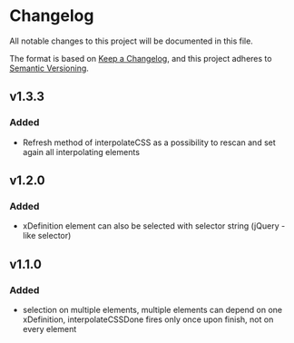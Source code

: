 # Changelog
All notable changes to this project will be documented in this file.

The format is based on [Keep a Changelog](https://keepachangelog.com/en/1.0.0/),
and this project adheres to [Semantic Versioning](https://semver.org/spec/v2.0.0.html).

## v1.3.3
### Added
- Refresh method of interpolateCSS as a possibility to rescan and set again all interpolating elements

## v1.2.0
### Added
- xDefinition element can also be selected with selector string (jQuery - like selector)

## v1.1.0
### Added
- selection on multiple elements, multiple elements can depend on one xDefinition, interpolateCSSDone fires only once upon finish, not on every element
